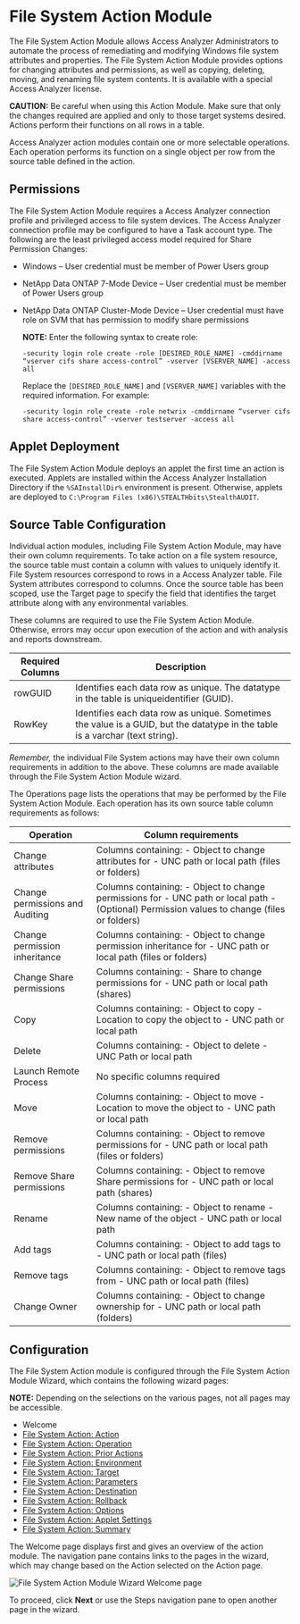 # File System Action Module

The File System Action Module allows Access Analyzer Administrators to automate the process of
remediating and modifying Windows file system attributes and properties. The File System Action
Module provides options for changing attributes and permissions, as well as copying, deleting,
moving, and renaming file system contents. It is available with a special Access Analyzer license.

**CAUTION:** Be careful when using this Action Module. Make sure that only the changes required are
applied and only to those target systems desired. Actions perform their functions on all rows in a
table.

Access Analyzer action modules contain one or more selectable operations. Each operation performs
its function on a single object per row from the source table defined in the action.

## Permissions

The File System Action Module requires a Access Analyzer connection profile and privileged access to
file system devices. The Access Analyzer connection profile may be configured to have a Task account
type. The following are the least privileged access model required for Share Permission Changes:

- Windows – User credential must be member of Power Users group
- NetApp Data ONTAP 7-Mode Device – User credential must be member of Power Users group
- NetApp Data ONTAP Cluster-Mode Device – User credential must have role on SVM that has permission
  to modify share permissions

  **NOTE:** Enter the following syntax to create role:

  ```
  ‑security login role create ‑role [DESIRED_ROLE_NAME] ‑cmddirname “vserver cifs share access-control” ‑vserver [VSERVER_NAME] ‑access all
  ```

  Replace the `[DESIRED_ROLE_NAME]` and `[VSERVER_NAME]` variables with the required information.
  For example:

  ```
  ‑security login role create ‑role netwrix ‑cmddirname “vserver cifs share access-control” ‑vserver testserver ‑access all
  ```

## Applet Deployment

The File System Action Module deploys an applet the first time an action is executed. Applets are
installed within the Access Analyzer Installation Directory if the `%SAInstallDir%` environment is
present. Otherwise, applets are deployed to `C:\Program Files (x86)\STEALTHbits\StealthAUDIT`.

## Source Table Configuration

Individual action modules, including File System Action Module, may have their own column
requirements. To take action on a file system resource, the source table must contain a column with
values to uniquely identify it. File System resources correspond to rows in a Access Analyzer table.
File System attributes correspond to columns. Once the source table has been scoped, use the Target
page to specify the field that identifies the target attribute along with any environmental
variables.

These columns are required to use the File System Action Module. Otherwise, errors may occur upon
execution of the action and with analysis and reports downstream.

| Required Columns | Description                                                                                                                  |
| ---------------- | ---------------------------------------------------------------------------------------------------------------------------- |
| rowGUID          | Identifies each data row as unique. The datatype in the table is uniqueidentifier (GUID).                                    |
| RowKey           | Identifies each data row as unique. Sometimes the value is a GUID, but the datatype in the table is a varchar (text string). |

_Remember,_ the individual File System actions may have their own column requirements in addition to
the above. These columns are made available through the File System Action Module wizard.

The Operations page lists the operations that may be performed by the File System Action Module.
Each operation has its own source table column requirements as follows:

| Operation                       | Column requirements                                                                                                                         |
| ------------------------------- | ------------------------------------------------------------------------------------------------------------------------------------------- |
| Change attributes               | Columns containing: - Object to change attributes for - UNC path or local path (files or folders)                                           |
| Change permissions and Auditing | Columns containing: - Object to change permissions for - UNC path or local path - (Optional) Permission values to change (files or folders) |
| Change permission inheritance   | Columns containing: - Object to change permission inheritance for - UNC path or local path (files or folders)                               |
| Change Share permissions        | Columns containing: - Share to change permissions for - UNC path or local path (shares)                                                     |
| Copy                            | Columns containing: - Object to copy - Location to copy the object to - UNC path or local path                                              |
| Delete                          | Columns containing: - Object to delete - UNC Path or local path                                                                             |
| Launch Remote Process           | No specific columns required                                                                                                                |
| Move                            | Columns containing: - Object to move - Location to move the object to - UNC path or local path                                              |
| Remove permissions              | Columns containing: - Object to remove permissions for - UNC path or local path (files or folders)                                          |
| Remove Share permissions        | Columns containing: - Object to remove Share permissions for - UNC path or local path (shares)                                              |
| Rename                          | Columns containing: - Object to rename - New name of the object - UNC path or local path                                                    |
| Add tags                        | Columns containing: - Object to add tags to - UNC path or local path (files)                                                                |
| Remove tags                     | Columns containing: - Object to remove tags from - UNC path or local path (files)                                                           |
| Change Owner                    | Columns containing: - Object to change ownership for - UNC path or local path (folders)                                                     |

## Configuration

The File System Action module is configured through the File System Action Module Wizard, which
contains the following wizard pages:

**NOTE:** Depending on the selections on the various pages, not all pages may be accessible.

- Welcome
- [File System Action: Action](/docs/accessanalyzer/12.0/admin/action/filesystem/action.md)
- [File System Action: Operation](/docs/accessanalyzer/12.0/admin/action/filesystem/operation.md)
- [File System Action: Prior Actions](/docs/accessanalyzer/12.0/admin/action/filesystem/prioractions.md)
- [File System Action: Environment](/docs/accessanalyzer/12.0/admin/action/filesystem/environment.md)
- [File System Action: Target](/docs/accessanalyzer/12.0/admin/action/filesystem/target.md)
- [File System Action: Parameters](/docs/accessanalyzer/12.0/admin/action/filesystem/parameters.md)
- [File System Action: Destination](/docs/accessanalyzer/12.0/admin/action/filesystem/destination.md)
- [File System Action: Rollback](/docs/accessanalyzer/12.0/admin/action/filesystem/rollback.md)
- [File System Action: Options](/docs/accessanalyzer/12.0/admin/action/filesystem/options.md)
- [File System Action: Applet Settings](/docs/accessanalyzer/12.0/admin/action/filesystem/appletsettings.md)
- [File System Action: Summary](/docs/accessanalyzer/12.0/admin/action/filesystem/summary.md)

The Welcome page displays first and gives an overview of the action module. The navigation pane
contains links to the pages in the wizard, which may change based on the Action selected on the
Action page.

![File System Action Module Wizard Welcome page](/img/product_docs/activitymonitor/activitymonitor/install/welcome.webp)

To proceed, click **Next** or use the Steps navigation pane to open another page in the wizard.
